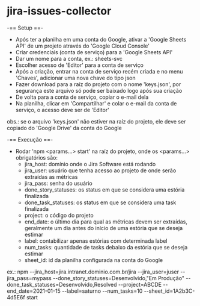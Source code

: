 # jira-issues-collector

-== Setup ==-
- Após ter a planilha em uma conta do Google, ativar a 'Google Sheets API' de um projeto através do 'Google Cloud Console'
- Criar credenciais (conta de serviço) para a 'Google Sheets API'
- Dar um nome para a conta, ex.: sheets-svc
- Escolher acesso de 'Editor' para a conta de serviço
- Após a criação, entrar na conta de serviço recém criada e no menu 'Chaves', adicionar uma nova chave do tipo json
- Fazer download para a raíz do projeto com o nome 'keys.json', por segurança este arquivo só pode ser baixado logo após sua criação
- De volta para a conta de serviço, copiar o e-mail dela
- Na planilha, clicar em 'Compartilhar' e colar o e-mail da conta de serviço, o acesso deve ser de 'Editor'

obs.: se o arquivo 'keys.json' não estiver na raíz do projeto, ele deve ser copiado do 'Google Drive' da conta do Google


-== Execução ==-
- Rodar 'npm <params...> start' na raíz do projeto, onde os <params...> obrigatórios são:
	- jira_host: domínio onde o Jira Software está rodando
	- jira_user: usuário que tenha acesso ao projeto de onde serão extraídas as métricas
	- jira_pass: senha do usuário
	- done_story_statuses: os status em que se considera uma estória finalizada
	- done_task_statuses: os status em que se considera uma task finalizada
	- project: o código do projeto
	- end_date: o último dia para qual as métricas devem ser extraídas, geralmente um dia antes do início de uma estória que se deseja estimar
	- label: contabilizar apenas estórias com determinada label
	- num_tasks: quantidade de tasks debaixo da estória que se deseja estimar
	- sheet_id: id da planilha configurada na conta do Google

ex.: npm --jira_host=jira.intranet.dominio.com.br/jira --jira_user=juser --jira_pass=mypass --done_story_statuses=Desenvolvido,"Em Produção" --done_task_statuses=Desenvolvido,Resolved --project=ABCDE --end_date=2021-01-15 --label=saturno --num_tasks=10 --sheet_id=1A2b3C-4d5E6f start